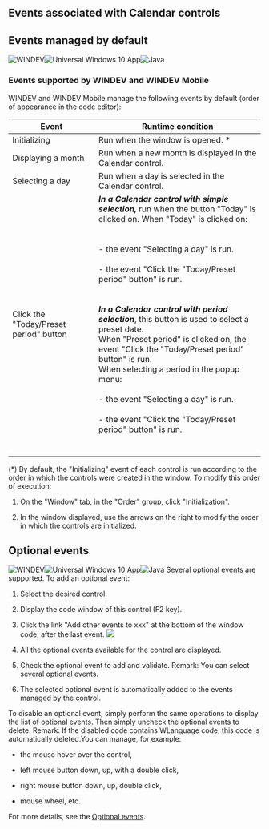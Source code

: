 


## Events associated with Calendar controls
			



<a name="NOTE1"></a>
<a name="NOTE1_1"></a>


## Events managed by default
<a name="events_managed_default_ELTTEXTE000190"></a>
![WINDEV](https://doc.pcsoft.fr/ext/images/us/WD.png)![Universal Windows 10 App](https://doc.pcsoft.fr/ext/images/us/UNIVERSALAPP.png)![Java](https://doc.pcsoft.fr/ext/images/us/JAVA.png) 

### Events supported by WINDEV and WINDEV Mobile
<a name="events_supported_windev_and_windev_mobile_ELTPARAGRAPHE000013"></a>

WINDEV and WINDEV Mobile manage the following events by default (order of appearance in the code editor):

| Event | Runtime condition |
| --- | --- |
| Initializing | Run when the window is opened. \* |
| Displaying a month | Run when a new month is displayed in the Calendar control. |
| Selecting a day | Run when a day is selected in the Calendar control. |
| Click the "Today/Preset period" button | ***In a Calendar control with simple selection,*** run when the button "Today" is clicked on. When "Today" is clicked on:<br><br><br>- the event "Selecting a day" is run.<br><br>- the event "Click the "Today/Preset period" button" is run.<br><br><br>***In a Calendar control with period selection***, this button is used to select a preset date.<br>When "Preset period" is clicked on, the event "Click the "Today/Preset period" button" is run.<br>When selecting a period in the popup menu:<br><br>- the event "Selecting a day" is run.<br><br>- the event "Click the "Today/Preset period" button" is run.<br><br><br> |


(\*) By default, the "Initializing" event of each control is run according to the order in which the controls were created in the window. To modify this order of execution: 

1. On the "Window" tab, in the "Order" group, click "Initialization".

2. In the window displayed, use the arrows on the right to modify the order in which the controls are initialized.




<a name="NOTE3"></a>
<a name="NOTE3_1"></a>


## Optional events
<a name="optional_events_ELTTEXTE000220"></a>
![WINDEV](https://doc.pcsoft.fr/ext/images/us/WD.png)![Universal Windows 10 App](https://doc.pcsoft.fr/ext/images/us/UNIVERSALAPP.png)![Java](https://doc.pcsoft.fr/ext/images/us/JAVA.png) Several optional events are supported.
To add an optional event:

1. Select the desired control.

2. Display the code window of this control (F2 key).

3. Click the link "Add other events to xxx" at the bottom of the window code, after the last event.  ![](https://doc.pcsoft.fr/en-US/images/image.awp?langid=3&name=Traitements_optionnels_WD_OK%20-%20HC%20N%B0001.gif)


4. All the optional events available for the control are displayed. 

5. Check the optional event to add and validate. 
	Remark: You can select several optional events. 

6. The selected optional event is automatically added to the events managed by the control.




To disable an optional event, simply perform the same operations to display the list of optional events. Then simply uncheck the optional events to delete. 
Remark: If the disabled code contains WLanguage code, this code is automatically deleted.You can manage, for example:

- the mouse hover over the control,

- left mouse button down, up, with a double click,

- right mouse button down, up, double click, 

- mouse wheel, etc.




For more details, see the [Optional events](../WDChamp/1014004.md).



